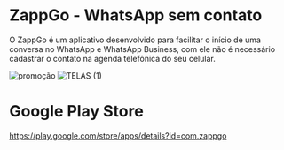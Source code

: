 # ZappGo - WhatsApp sem contato

O ZappGo é um aplicativo desenvolvido para facilitar o início de uma conversa no WhatsApp e WhatsApp Business, com ele não é necessário cadastrar o contato na agenda telefônica do seu celular.

![promoção](https://user-images.githubusercontent.com/48818414/153780533-60d00370-8ffe-4e03-bad2-1556d51a24b5.png)
![TELAS (1)](https://user-images.githubusercontent.com/48818414/153780685-721d2b1a-0ea7-4bd3-8a81-af7de875570d.png)

# Google Play Store
https://play.google.com/store/apps/details?id=com.zappgo
